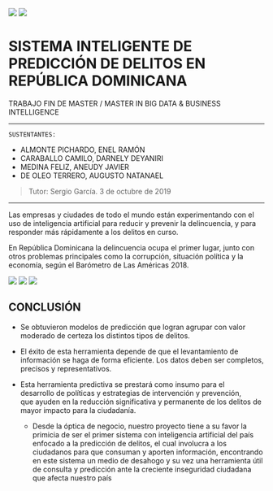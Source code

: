 ![](../master/imagenes/LogoNext.jpg)
![](../master/imagenes/LogoLleida.png)
# SISTEMA INTELIGENTE DE PREDICCIÓN DE DELITOS EN REPÚBLICA DOMINICANA


TRABAJO FIN DE MASTER / MASTER IN BIG DATA & BUSINESS INTELLIGENCE
***
    SUSTENTANTES:

 - ALMONTE PICHARDO, ENEL RAMÓN
 - CARABALLO CAMILO, DARNELY DEYANIRI
 - MEDINA FELIZ, ANEUDY JAVIER
 - DE OLEO TERRERO, AUGUSTO NATANAEL
> Tutor: Sergio García.
3 de octubre de 2019

***
Las empresas y ciudades de todo el mundo están experimentando con el uso de inteligencia artificial para reducir y prevenir la delincuencia, y para responder más rápidamente a los delitos en curso.

En República Dominicana la delincuencia ocupa el primer lugar, junto con otros problemas principales como la corrupción, situación política y la economía, según el Barómetro de Las Américas 2018. 

![](../master/imagenes/ProcesamientoDatos.png)
![](../master/imagenes/AnalisisDescriptivo.png)
![](../master/imagenes/AnalisisDescriptivo2.png)

## CONCLUSIÓN

 - Se obtuvieron modelos de predicción que logran agrupar con valor
   moderado de certeza los distintos tipos de delitos.
   
 - El éxito de esta herramienta depende de que el levantamiento de
   información se haga de forma eficiente. Los datos deben ser
   completos, precisos y representativos.
      
 - Esta herramienta predictiva se prestará como insumo para el   
   desarrollo de políticas y estrategias de intervención y prevención,  
   que ayuden en la reducción significativa y permanente de los delitos 
   de mayor impacto para la ciudadanía.
   
    - Desde la óptica de negocio, nuestro proyecto tiene a su favor la
   primicia de ser el primer sistema con inteligencia artificial del
   país enfocado a la predicción de delitos, el cual involucra a los
   ciudadanos para que consuman y aporten información, encontrando en
   este sistema un medio de desahogo y su vez una herramienta útil de
   consulta y predicción ante la creciente inseguridad ciudadana que
   afecta nuestro país
